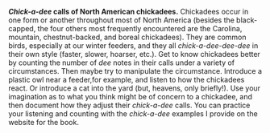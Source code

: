 ***Chick-a-dee* calls of North American chickadees.** Chickadees occur in one form or another throughout most of North America (besides the black-capped, the four others most frequently encountered are the Carolina, mountain, chestnut-backed, and boreal chickadees). They are common birds, especially at our winter feeders, and they all *chick-a-dee-dee-dee* in their own style (faster, slower, hoarser, etc.). Get to know chickadees better by counting the number of *dee* notes in their calls under a variety of circumstances. Then maybe try to manipulate the circumstance. Introduce a plastic owl near a feeder,for example, and listen to how the chickadees react. Or introduce a cat into the yard (but, heavens, only briefly!). Use your imagination as to what you think might be of concern to a chickadee, and then document how they adjust their *chick-a-dee* calls. You can practice your listening and counting with the *chick-a-dee* examples I provide on the website for the book.
